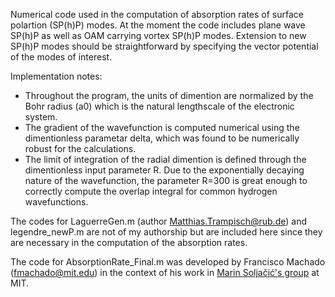 Numerical code used in the computation of absorption rates of surface polartion (SP(h)P) modes.
At the moment the code includes plane wave SP(h)P as well as OAM carrying vortex SP(h)P modes. Extension to new SP(h)P modes should be straightforward by specifying the vector potential of the modes of interest.

Implementation notes:
 * Throughout the program, the units of dimention are normalized by the Bohr radius (a0) which is the natural lengthscale of the electronic system.
 * The gradient of the wavefunction is computed numerical using the dimentionless parametar delta, which was found to be numerically robust for the calculations.
 * The limit of integration of the radial dimention is defined through the dimentionless input parameter R. Due to the exponentially decaying nature of the wavefunction, the parameter R=300 is great enough to correctly compute the overlap integral for common hydrogen wavefunctions.


The codes for LaguerreGen.m (author Matthias.Trampisch@rub.de) and legendre_newP.m are not of my authorship but are included here since they are necessary in the computation of the absorption rates.

The code for AbsorptionRate_Final.m was developed by Francisco Machado (fmachado@mit.edu) in the context of his work in [Marin Soljačić's group](http://www.mit.edu/~soljacic/) at MIT. 